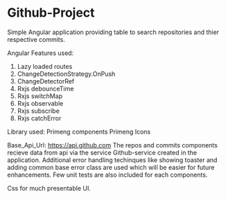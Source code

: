 # Github-Project
Simple Angular application providing table to search repositories and thier respective commits.

Angular Features used:
1. Lazy loaded routes
2. ChangeDetectionStrategy.OnPush
3. ChangeDetectorRef
4. Rxjs debounceTime
5. Rxjs switchMap
6. Rxjs observable
7. Rxjs subscribe
8. Rxjs catchError

Library used: 
Primeng components
Primeng Icons

Base_Api_Url: https://api.github.com
The repos and commits components recieve data from api via the service Github-service created in the application.
Additional error handling techinques like showing toaster and adding common base error class are used which will be easier for future enhancements.
Few unit tests are also included for each components.

Css for much presentable UI.
